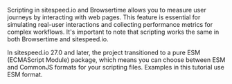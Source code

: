 Scripting in sitespeed.io and Browsertime allows you to measure user journeys by interacting with web pages. This feature is essential for simulating real-user interactions and collecting performance metrics for complex workflows. It's important to note that scripting works the same in both Browsertime and sitespeed.io.

In sitespeed.io 27.0 and later, the project transitioned to a pure ESM (ECMAScript Module) package, which means you can choose between ESM and CommonJS formats for your scripting files. Examples in this tutorial use ESM format.
